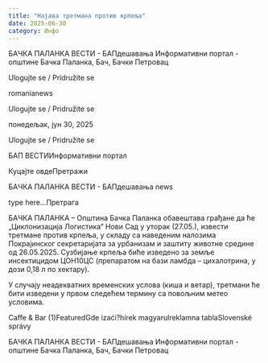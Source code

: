 ```yaml
---
title: "Најава третмана против крпеља"
date: 2025-06-30
category: Инфо
---
```


БАЧКА ПАЛАНКА ВЕСТИ - БАПдешавања Информативни портал - општине Бачка Паланка, Бач, Бачки Петровац

Ulogujte se / Pridružite se

romanianews

Ulogujte se / Pridružite se

понедељак, јун 30, 2025

Ulogujte se / Pridružite se

БАП ВЕСТИИнформативни портал

Куцајте овдеПретражи

БАЧКА ПАЛАНКА ВЕСТИ - БАПдешавања news

type here...Претрага

БАЧКА ПАЛАНКА – Општина Бачка Паланка обавештава грађане да ће „Циклонизација Логистика“ Нови Сад у уторак (27.05.), извести третмане против крпеља, у складу са наведеним налозима Покрајинског секретаријата за урбанизам и заштиту животне средине од 26.05.2025. Сузбијање крпеља биће изведено за земље инсектицидом ЦОН10ЦС (препаратом на бази ламбда – цихалотрина, у дози 0,18 л по хектару).

У случају неадекватних временских услова (киша и ветар), третмани ће бити изведени у првом следећем термину са повољним метео условима.

Caffe & Bar (1)FeaturedGde izaći?hírek magyarulreklamna tablaSlovenské správy

БАЧКА ПАЛАНКА ВЕСТИ - БАПдешавања Информативни портал - општине Бачка Паланка, Бач, Бачки Петровац
